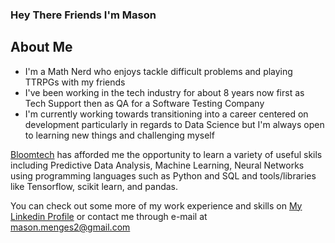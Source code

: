 ### Hey There Friends I'm Mason 

## About Me
- I'm a Math Nerd who enjoys tackle difficult problems and playing TTRPGs with my friends
- I've been working in the tech industry for about 8 years now first as Tech Support then as QA for a Software Testing Company 
- I'm currently working towards transitioning into a career centered on development particularly in regards to Data Science but I'm always open to learning new things and challenging myself 

[Bloomtech](https://www.bloomtech.com/) has afforded me the opportunity to learn a variety of useful skils including Predictive Data Analysis, Machine Learning, Neural Networks using programming languages such as Python and SQL and tools/libraries like Tensorflow, scikit learn, and pandas.

You can check out some more of my work experience and skills on [My Linkedin Profile](https://www.linkedin.com/in/masonlmenges/) or contact me through e-mail at mason.menges2@gmail.com


<!--
**masonmenges/masonmenges** is a ✨ _special_ ✨ repository because its `README.md` (this file) appears on your GitHub profile.

Here are some ideas to get you started:

- 🔭 I’m currently working on ...
- 🌱 I’m currently learning ...
- 👯 I’m looking to collaborate on ...
- 🤔 I’m looking for help with ...
- 💬 Ask me about ...
- 📫 How to reach me: ...
- 😄 Pronouns: ...
- ⚡ Fun fact: ...
-->
